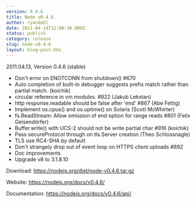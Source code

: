 ```yaml
---
version: 0.4.6
title: Node v0.4.6
author: ryandahl
date: 2011-04-14T12:00:30.000Z
status: publish
category: release
slug: node-v0-4-6
layout: blog-post.hbs
---
```


2011.04.13, Version 0.4.6 (stable)
<ul><li> Don't error on ENOTCONN from shutdown() #670</li>
<li> Auto completion of built-in debugger suggests prefix match rather than partial match. (koichik)</li>
<li> circular reference in vm modules. #822 (Jakub Lekstan)</li>
<li> http response.readable should be false after 'end' #867 (Abe Fettig)</li>
<li> Implement os.cpus() and os.uptime() on Solaris (Scott McWhirter)</li>
<li> fs.ReadStream: Allow omission of end option for range reads #801 (Felix Geisendörfer)</li>
<li> Buffer.write() with UCS-2 should not be write partial char #916 (koichik)</li>
<Li> Pass secureProtocol through on tls.Server creation (Theo Schlossnagle)</li>
<li> TLS use RC4-SHA by default</li>
<li> Don't strangely drop out of event loop on HTTPS client uploads #892</li>
<li> Doc improvements</li>
<li> Upgrade v8 to 3.1.8.10</li></ul>

Download: <a href="https://nodejs.org/dist/node-v0.4.6.tar.gz">https://nodejs.org/dist/node-v0.4.6.tar.gz</a>

Website: <a href="https://nodejs.org/docs/v0.4.6/">https://nodejs.org/docs/v0.4.6/</a>

Documentation: <a href="https://nodejs.org/docs/v0.4.6/api/">https://nodejs.org/docs/v0.4.6/api/</a>
